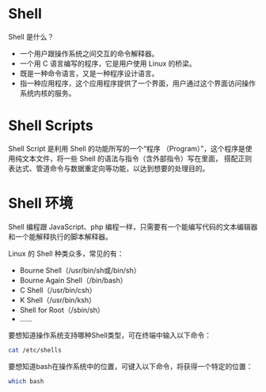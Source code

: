 # Shell
Shell 是什么？
- 一个用户跟操作系统之间交互的命令解释器。
- 一个用 C 语言编写的程序，它是用户使用 Linux 的桥梁。
- 既是一种命令语言，又是一种程序设计语言。
- 指一种应用程序，这个应用程序提供了一个界面，用户通过这个界面访问操作系统内核的服务。

# Shell Scripts
 Shell Script 是利用 Shell 的功能所写的一个“程序 （Program）”，这个程序是使用纯文本文件，将一些 Shell 的语法与指令（含外部指令）写在里面， 搭配正则表达式、管道命令与数据重定向等功能，以达到想要的处理目的。

 # Shell 环境
 Shell 编程跟 JavaScript、php 编程一样，只需要有一个能编写代码的文本编辑器和一个能解释执行的脚本解释器。

Linux 的 Shell 种类众多，常见的有：
- Bourne Shell（/usr/bin/sh或/bin/sh）
- Bourne Again Shell（/bin/bash）
- C Shell（/usr/bin/csh）
- K Shell（/usr/bin/ksh）
- Shell for Root（/sbin/sh）
- ……

要想知道操作系统支持哪种Shell类型，可在终端中输入以下命令：
```bash
cat /etc/shells
```
要想知道bash在操作系统中的位置，可键入以下命令，将获得一个特定的位置：
```bash
which bash
```